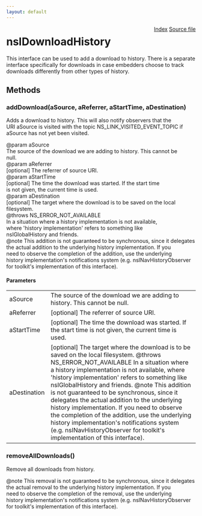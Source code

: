 ```yaml
---
layout: default
---
```

<div class='links' style='float:right'><a href="../index.html">Index</a>
<a href="http://dxr.mozilla.org/mozilla-central/source/docshell/base/nsIDownloadHistory.idl">Source file</a>
</div>

# nsIDownloadHistory #
  
This interface can be used to add a download to history.  There is a separate  
interface specifically for downloads in case embedders choose to track  
downloads differently from other types of history.  
  

## Methods ##

### addDownload(aSource, aReferrer, aStartTime, aDestination) ###
  
Adds a download to history.  This will also notify observers that the  
URI aSource is visited with the topic NS_LINK_VISITED_EVENT_TOPIC if  
aSource has not yet been visited.  
  
@param aSource  
       The source of the download we are adding to history.  This cannot be  
       null.  
@param aReferrer  
       [optional] The referrer of source URI.  
@param aStartTime  
       [optional] The time the download was started.  If the start time  
       is not given, the current time is used.  
@param aDestination  
       [optional] The target where the download is to be saved on the local  
       filesystem.  
@throws NS_ERROR_NOT_AVAILABLE  
        In a situation where a history implementation is not available,  
        where 'history implementation' refers to something like  
        nsIGlobalHistory and friends.  
@note This addition is not guaranteed to be synchronous, since it delegates  
      the actual addition to the underlying history implementation.  If you  
      need to observe the completion of the addition, use the underlying  
      history implementation's notifications system (e.g. nsINavHistoryObserver  
      for toolkit's implementation of this interface).  
  

#### Parameters ####

<table>

<tr>
<td>aSource</td>
<td>       The source of the download we are adding to history.  This cannot be  
       null.  
</td>
</tr>

<tr>
<td>aReferrer</td>
<td>       [optional] The referrer of source URI.  
</td>
</tr>

<tr>
<td>aStartTime</td>
<td>       [optional] The time the download was started.  If the start time  
       is not given, the current time is used.  
</td>
</tr>

<tr>
<td>aDestination</td>
<td>       [optional] The target where the download is to be saved on the local  
       filesystem.  
@throws NS_ERROR_NOT_AVAILABLE  
        In a situation where a history implementation is not available,  
        where 'history implementation' refers to something like  
        nsIGlobalHistory and friends.  
@note This addition is not guaranteed to be synchronous, since it delegates  
      the actual addition to the underlying history implementation.  If you  
      need to observe the completion of the addition, use the underlying  
      history implementation's notifications system (e.g. nsINavHistoryObserver  
      for toolkit's implementation of this interface).  
</td>
</tr>

</table>

### removeAllDownloads() ###
  
Remove all downloads from history.  
  
@note This removal is not guaranteed to be synchronous, since it delegates  
      the actual removal to the underlying history implementation.  If you  
      need to observe the completion of the removal, use the underlying  
      history implementation's notifications system (e.g. nsINavHistoryObserver  
      for toolkit's implementation of this interface).  
  
